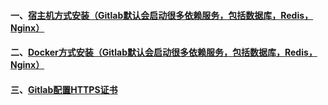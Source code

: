 #### 一、[宿主机方式安装（Gitlab默认会启动很多依赖服务，包括数据库，Redis，Nginx）][1]
#### 二、[Docker方式安装（Gitlab默认会启动很多依赖服务，包括数据库，Redis，Nginx）][2]
#### 三、[Gitlab配置HTTPS证书][3]

[1]: https://github.com/firechiang/kubernetes-study/blob/master/gitlab/docs/install-routine.md
[2]: https://github.com/firechiang/kubernetes-study/blob/master/gitlab/docs/install-docker.md
[3]: https://github.com/firechiang/kubernetes-study/blob/master/gitlab/docs/gitlab-https.md